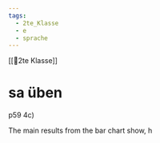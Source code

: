 ```yaml
---
tags:
  - 2te_Klasse
  - e
  - sprache
---
```

[[🥲2te Klasse]]

# sa üben

p59 4c)

The main results from the bar chart show, h